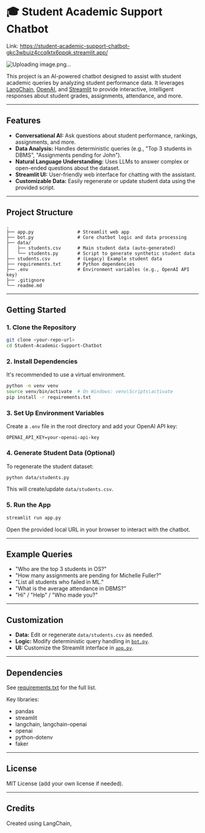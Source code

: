 # 🎓 Student Academic Support Chatbot

Link: https://student-academic-support-chatbot-gkc3wbuiz4ccqlktx6ppqk.streamlit.app/

![Uploading image.png…]()


This project is an AI-powered chatbot designed to assist with student academic queries by analyzing student performance data. It leverages [LangChain](https://github.com/langchain-ai/langchain), [OpenAI](https://platform.openai.com/), and [Streamlit](https://streamlit.io/) to provide interactive, intelligent responses about student grades, assignments, attendance, and more.

---

## Features

- **Conversational AI:** Ask questions about student performance, rankings, assignments, and more.
- **Data Analysis:** Handles deterministic queries (e.g., "Top 3 students in DBMS", "Assignments pending for John").
- **Natural Language Understanding:** Uses LLMs to answer complex or open-ended questions about the dataset.
- **Streamlit UI:** User-friendly web interface for chatting with the assistant.
- **Customizable Data:** Easily regenerate or update student data using the provided script.

---

## Project Structure

```
.
├── app.py                # Streamlit web app
├── bot.py                # Core chatbot logic and data processing
├── data/
│   ├── students.csv      # Main student data (auto-generated)
│   └── students.py       # Script to generate synthetic student data
├── students.csv          # (Legacy) Example student data
├── requirements.txt      # Python dependencies
├── .env                  # Environment variables (e.g., OpenAI API key)
├── .gitignore
└── readme.md
```

---

## Getting Started

### 1. Clone the Repository

```sh
git clone <your-repo-url>
cd Student-Academic-Support-Chatbot
```

### 2. Install Dependencies

It's recommended to use a virtual environment.

```sh
python -m venv venv
source venv/bin/activate  # On Windows: venv\Scripts\activate
pip install -r requirements.txt
```

### 3. Set Up Environment Variables

Create a `.env` file in the root directory and add your OpenAI API key:

```
OPENAI_API_KEY=your-openai-api-key
```

### 4. Generate Student Data (Optional)

To regenerate the student dataset:

```sh
python data/students.py
```

This will create/update `data/students.csv`.

### 5. Run the App

```sh
streamlit run app.py
```

Open the provided local URL in your browser to interact with the chatbot.

---

## Example Queries

- "Who are the top 3 students in OS?"
- "How many assignments are pending for Michelle Fuller?"
- "List all students who failed in ML."
- "What is the average attendance in DBMS?"
- "Hi" / "Help" / "Who made you?"

---

## Customization

- **Data:** Edit or regenerate `data/students.csv` as needed.
- **Logic:** Modify deterministic query handling in [`bot.py`](bot.py).
- **UI:** Customize the Streamlit interface in [`app.py`](app.py).

---

## Dependencies

See [requirements.txt](requirements.txt) for the full list.

Key libraries:

- pandas
- streamlit
- langchain, langchain-openai
- openai
- python-dotenv
- faker

---

## License

MIT License (add your own license if needed).

---

## Credits

Created using LangChain,
